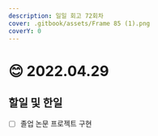 ```yaml
---
description: 일일 회고 72회차
cover: .gitbook/assets/Frame 85 (1).png
coverY: 0
---
```


# 😊 2022.04.29

## 할일 및 한일

* [ ] 졸업 논문 프로젝트 구현
